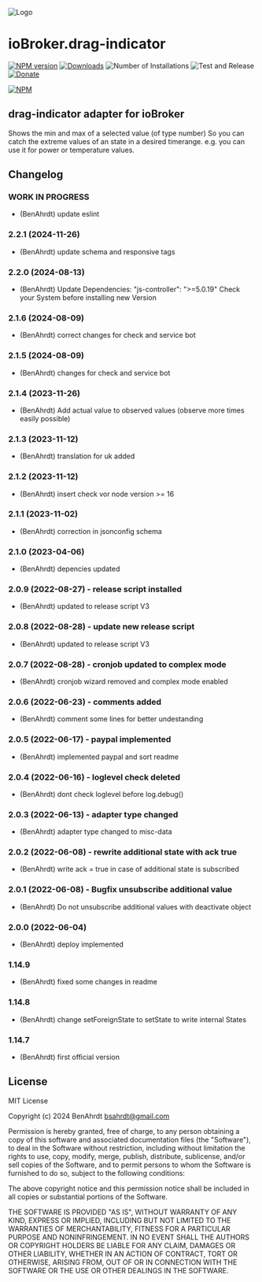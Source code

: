 ![Logo](admin/drag-indicator.png)
# ioBroker.drag-indicator

[![NPM version](https://img.shields.io/npm/v/iobroker.drag-indicator.svg)](https://www.npmjs.com/package/iobroker.drag-indicator)
[![Downloads](https://img.shields.io/npm/dm/iobroker.drag-indicator.svg)](https://www.npmjs.com/package/iobroker.drag-indicator)
![Number of Installations](https://iobroker.live/badges/drag-indicator-installed.svg)
![Test and Release](https://github.com/BenAhrdt/ioBroker.drag-indicator/workflows/Test%20and%20Release/badge.svg)
[![Donate](https://img.shields.io/badge/paypal-donate%20|%20spenden-blue.svg)](https://paypal.me/besc83)

[![NPM](https://nodei.co/npm/iobroker.drag-indicator.png?downloads=true)](https://nodei.co/npm/iobroker.drag-indicator/)


## drag-indicator adapter for ioBroker

Shows the min and max of a selected value (of type number)
So you can catch the extreme values of an state in a desired timerange.
e.g. you can use it for power or temperature values.

## Changelog
<!--
	Placeholder for the next version (at the beginning of the line):
	### **WORK IN PROGRESS**
-->
### **WORK IN PROGRESS**
* (BenAhrdt) update eslint

### 2.2.1 (2024-11-26)
* (BenAhrdt) update schema and responsive tags

### 2.2.0 (2024-08-13)
* (BenAhrdt) Update Dependencies: "js-controller": ">=5.0.19"
  Check your System before installing new Version

### 2.1.6 (2024-08-09)
* (BenAhrdt) correct changes for check and service bot

### 2.1.5 (2024-08-09)
* (BenAhrdt) changes for check and service bot

### 2.1.4 (2023-11-26)
* (BenAhrdt) Add actual value to observed values (observe more times easily possible)

### 2.1.3 (2023-11-12)
* (BenAhrdt) translation for uk added

### 2.1.2 (2023-11-12)
* (BenAhrdt) insert check vor node version >= 16

### 2.1.1 (2023-11-02)
* (BenAhrdt) correction in jsonconfig schema

### 2.1.0 (2023-04-06)
* (BenAhrdt) depencies updated

### 2.0.9 (2022-08-27) - release script installed
* (BenAhrdt) updated to release script V3

### 2.0.8 (2022-08-28) - update new release script
* (BenAhrdt) updated to release script V3

### 2.0.7 (2022-08-28) - cronjob updated to complex mode
* (BenAhrdt) cronjob wizard removed and complex mode enabled

### 2.0.6 (2022-06-23) - comments added
* (BenAhrdt) comment some lines for better undestanding

### 2.0.5 (2022-06-17) - paypal implemented
* (BenAhrdt) implemented paypal and sort readme

### 2.0.4 (2022-06-16) - loglevel check deleted
* (BenAhrdt) dont check loglevel before log.debug()

### 2.0.3 (2022-06-13) - adapter type changed
* (BenAhrdt) adapter type changed to misc-data

### 2.0.2 (2022-06-08) - rewrite additional state with ack true
* (BenAhrdt) write ack = true in case of additional state is subscribed

### 2.0.1 (2022-06-08) - Bugfix unsubscribe additional value
* (BenAhrdt) Do not unsubscribe additional values with deactivate object

### 2.0.0 (2022-06-04)
* (BenAhrdt) deploy implemented

### 1.14.9
* (BenAhrdt) fixed some changes in readme

### 1.14.8
* (BenAhrdt) change setForeignState to setState to write internal States

### 1.14.7
* (BenAhrdt) first official version

## License
MIT License

Copyright (c) 2024 BenAhrdt <bsahrdt@gmail.com>

Permission is hereby granted, free of charge, to any person obtaining a copy
of this software and associated documentation files (the "Software"), to deal
in the Software without restriction, including without limitation the rights
to use, copy, modify, merge, publish, distribute, sublicense, and/or sell
copies of the Software, and to permit persons to whom the Software is
furnished to do so, subject to the following conditions:

The above copyright notice and this permission notice shall be included in all
copies or substantial portions of the Software.

THE SOFTWARE IS PROVIDED "AS IS", WITHOUT WARRANTY OF ANY KIND, EXPRESS OR
IMPLIED, INCLUDING BUT NOT LIMITED TO THE WARRANTIES OF MERCHANTABILITY,
FITNESS FOR A PARTICULAR PURPOSE AND NONINFRINGEMENT. IN NO EVENT SHALL THE
AUTHORS OR COPYRIGHT HOLDERS BE LIABLE FOR ANY CLAIM, DAMAGES OR OTHER
LIABILITY, WHETHER IN AN ACTION OF CONTRACT, TORT OR OTHERWISE, ARISING FROM,
OUT OF OR IN CONNECTION WITH THE SOFTWARE OR THE USE OR OTHER DEALINGS IN THE
SOFTWARE.